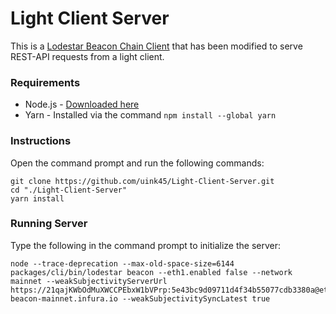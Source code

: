 # Light Client Server 

This is a [Lodestar Beacon Chain Client](https://github.com/ChainSafe/lodestar) that has been modified to serve REST-API requests from a light client.

### Requirements
- Node.js - [Downloaded here](https://nodejs.org/en/)
- Yarn - Installed via the command `npm install --global yarn`

### Instructions
Open the command prompt and run the following commands:
```
git clone https://github.com/uink45/Light-Client-Server.git
cd "./Light-Client-Server"
yarn install
```

### Running Server
Type the following in the command prompt to initialize the server:
```
node --trace-deprecation --max-old-space-size=6144 packages/cli/bin/lodestar beacon --eth1.enabled false --network mainnet --weakSubjectivityServerUrl https://21qajKWbOdMuXWCCPEbxW1bVPrp:5e43bc9d09711d4f34b55077cdb3380a@eth2-beacon-mainnet.infura.io --weakSubjectivitySyncLatest true
```

